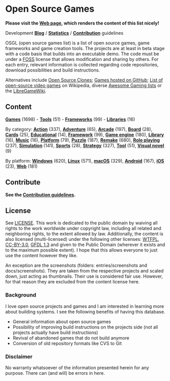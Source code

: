 # Open Source Games

**Please visit the [Web page](https://trilarion.github.io/opensourcegames/), which renders the content of this list
nicely!** 

Development **[Blog](https://trilarion.blogspot.com/search/label/osgames)** / **[Statistics](statistics.md#statistics)** 
/ **[Contribution](CONTRIBUTING.md)** guidelines

OSGL (open source games list) is a list of open source games, game frameworks and game creation tools. The projects are at least in beta stage with a
code basis that builds into an executable demo. The code must be under a [FOSS](https://en.wikipedia.org/wiki/FOSS)
license that allows modification and sharing by others. For each entry, relevant information is collected regarding
code repositories, download possibilities and build instructions.

Alternatives include [Open Source Clones](https://github.com/opengaming/osgameclones);
[Games hosted on GitHub](https://github.com/leereilly/games); [List of open-source video games](https://en.wikipedia.org/wiki/List_of_open-source_video_games)
on Wikipedia, diverse [Awesome Gaming lists](https://github.com/sindresorhus/awesome#gaming) or the [LibreGameWiki](https://libregamewiki.org/Main_Page).

## Content

[comment]: # (start of autogenerated content, do not edit)
**[Games](entries/tocs/_games.md#Games)** (1698) - **[Tools](entries/tocs/_tools.md#Tools)** (51) - **[Frameworks](entries/tocs/_frameworks.md#Frameworks)** (99) - **[Libraries](entries/tocs/_libraries.md#Libraries)** (16)

By category: **[Action](entries/tocs/_action.md#action)** (337), **[Adventure](entries/tocs/_adventure.md#adventure)** (65), **[Arcade](entries/tocs/_arcade.md#arcade)** (197), **[Board](entries/tocs/_board.md#board)** (28), **[Cards](entries/tocs/_cards.md#cards)** (25), **[Educational](entries/tocs/_educational.md#educational)** (14), **[Framework](entries/tocs/_framework.md#framework)** (99), **[Game engine](entries/tocs/_game-engine.md#game-engine)** (180), **[Library](entries/tocs/_library.md#library)** (16), **[Music](entries/tocs/_music.md#music)** (16), **[Platform](entries/tocs/_platform.md#platform)** (79), **[Puzzle](entries/tocs/_puzzle.md#puzzle)** (187), **[Remake](entries/tocs/_remake.md#remake)** (680), **[Role playing](entries/tocs/_role-playing.md#role-playing)** (237), **[Simulation](entries/tocs/_simulation.md#simulation)** (141), **[Sports](entries/tocs/_sports.md#sports)** (28), **[Strategy](entries/tocs/_strategy.md#strategy)** (327), **[Tool](entries/tocs/_tool.md#tool)** (51), **[Visual novel](entries/tocs/_visual-novel.md#visual-novel)** (9)

By platform: **[Windows](entries/tocs/_windows.md#windows)** (620), **[Linux](entries/tocs/_linux.md#linux)** (571), **[macOS](entries/tocs/_macos.md#macos)** (329), **[Android](entries/tocs/_android.md#android)** (167), **[iOS](entries/tocs/_ios.md#ios)** (23), **[Web](entries/tocs/_web.md#web)** (181)

[comment]: # (end of autogenerated content)

## Contribute

**See the [Contribution guidelines](CONTRIBUTING.md).**

## License

See [LICENSE](LICENSE). This work is dedicated to the public domain by waiving all rights to the work worldwide under
copyright law, including all related and neighboring rights, to the extent allowed by law. Additionally, the content is
also licensed (multi-licensed) under the following other licenses: [WTFPL](http://www.wtfpl.net/txt/copying/),
[CC-BY-3.0](https://creativecommons.org/licenses/by/3.0/), [GFDL 1.3](https://www.gnu.org/licenses/fdl-1.3.txt) and
given to the Public Domain (wherever it exists and to the maximum possible extent). I hope that this allows everyone
to just use the content however they like.

An exception are the screenshots (folders: entries/screenshots and docs/screenshots). They are taken from the respective
projects and scaled down, just acting as thumbnails. Their use is considered fair use. However, for that reason they
are excluded from the content license here.

### Background

I love open source projects and games and I am interested in learning more about building systems.
I see the following benefits of having this database.

- General information about open source games
- Possibility of improving build instructions on the projects side (not all projects actually have build instructions)
- Revival of abandoned games that do not build anymore
- Conversion of old repository formats like CVS to Git

### Disclaimer
 
No warranty whatsoever of the information presented herein for any purpose. There can (and will) be errors in here.